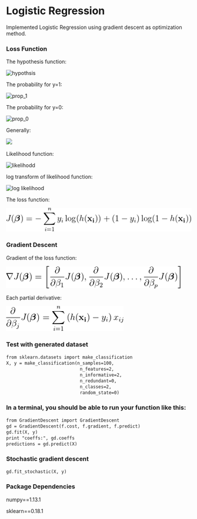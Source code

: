 # Logistic Regression

Implemented Logistic Regression using gradient descent as optimization method.

### Loss Function
The hypothesis function:      

![hypothsis](https://latex.codecogs.com/gif.latex?\dpi{200}&space;h_\beta&space;(x_i)&space;=&space;\frac{1}{1&space;&plus;&space;e^{-\beta&space;x_i}})

The probability for y=1:      

![prop_1](https://latex.codecogs.com/gif.latex?\dpi{200}&space;P(y_i=1|x_i)&space;=&space;h_\beta&space;(x_i)&space;\,)

The probability for y=0:      

![prop_0](https://latex.codecogs.com/gif.latex?\dpi{200}&space;P(y_i=0|x_i)&space;=&space;1&space;-&space;h_\beta&space;(x_i)&space;\,)

Generally: 

![](https://latex.codecogs.com/gif.latex?\dpi{200}&space;P(y_i|x_i)&space;=&space;h_\beta&space;(x_i)^{y_i}&space;(1&space;-&space;h_\beta&space;(x_i))^{1-y_i})

Likelihood function: 

![likelihodd](https://latex.codecogs.com/gif.latex?\dpi{200}&space;L(\beta)&space;=&space;\prod_i&space;h_\beta&space;(x_i)^{y_i}&space;(1&space;-&space;h_\beta&space;(x_i))^{1-y_i})

log transform of likelihood function: 

![log likelihood](https://latex.codecogs.com/gif.latex?\dpi{200}&space;\sum_i&space;y_i&space;log(&space;h_\beta&space;(x_i))&space;&plus;&space;(1-y_i)&space;log&space;(1&space;-&space;h_\beta&space;(x_i)))

The loss function: 

![loss](https://github.com/gogowenzhang/machine-learning-algorithms-python/blob/master/logistic_regression/img/cost.png)

### Gradient Descent
Gradient of the loss function: 

![gradient](https://github.com/gogowenzhang/machine-learning-algorithms-python/blob/master/logistic_regression/img/gradient.png)

Each partial derivative: 

![partial](https://github.com/gogowenzhang/machine-learning-algorithms-python/blob/master/logistic_regression/img/partial.png)


### Test with generated dataset
```
from sklearn.datasets import make_classification
X, y = make_classification(n_samples=100,
                            n_features=2,
                            n_informative=2,
                            n_redundant=0,
                            n_classes=2,
                            random_state=0)
```

### In a terminal, you should be able to run your function like this:
```import logistic_regression_functions as f
from GradientDescent import GradientDescent
gd = GradientDescent(f.cost, f.gradient, f.predict)
gd.fit(X, y)
print "coeffs:", gd.coeffs
predictions = gd.predict(X)
```

### Stochastic gradient descent
```
gd.fit_stochastic(X, y)
```


### Package Dependencies
numpy==1.13.1

sklearn==0.18.1
